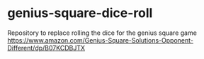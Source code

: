 # genius-square-dice-roll
Repository to replace rolling the dice for the genius square game https://www.amazon.com/Genius-Square-Solutions-Opponent-Different/dp/B07KCDBJTX
